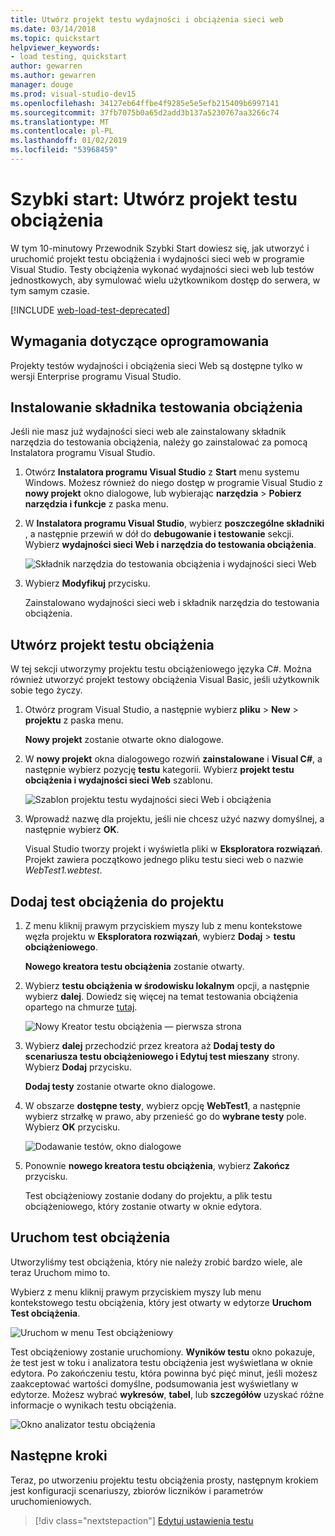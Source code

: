 ```yaml
---
title: Utwórz projekt testu wydajności i obciążenia sieci web
ms.date: 03/14/2018
ms.topic: quickstart
helpviewer_keywords:
- load testing, quickstart
author: gewarren
ms.author: gewarren
manager: douge
ms.prod: visual-studio-dev15
ms.openlocfilehash: 34127eb64ffbe4f9285e5e5efb215409b6997141
ms.sourcegitcommit: 37fb7075b0a65d2add3b137a5230767aa3266c74
ms.translationtype: MT
ms.contentlocale: pl-PL
ms.lasthandoff: 01/02/2019
ms.locfileid: "53968459"
---
```

# <a name="quickstart-create-a-load-test-project"></a>Szybki start: Utwórz projekt testu obciążenia

W tym 10-minutowy Przewodnik Szybki Start dowiesz się, jak utworzyć i uruchomić projekt testu obciążenia i wydajności sieci web w programie Visual Studio. Testy obciążenia wykonać wydajności sieci web lub testów jednostkowych, aby symulować wielu użytkownikom dostęp do serwera, w tym samym czasie.

[!INCLUDE [web-load-test-deprecated](includes/web-load-test-deprecated.md)]

## <a name="software-requirements"></a>Wymagania dotyczące oprogramowania

Projekty testów wydajności i obciążenia sieci Web są dostępne tylko w wersji Enterprise programu Visual Studio.

## <a name="install-the-load-testing-component"></a>Instalowanie składnika testowania obciążenia

Jeśli nie masz już wydajności sieci web ale zainstalowany składnik narzędzia do testowania obciążenia, należy go zainstalować za pomocą Instalatora programu Visual Studio.

1. Otwórz **Instalatora programu Visual Studio** z **Start** menu systemu Windows. Możesz również do niego dostęp w programie Visual Studio z **nowy projekt** okno dialogowe, lub wybierając **narzędzia** > **Pobierz narzędzia i funkcje** z paska menu.

1. W **Instalatora programu Visual Studio**, wybierz **poszczególne składniki** , a następnie przewiń w dół do **debugowanie i testowanie** sekcji. Wybierz **wydajności sieci Web i narzędzia do testowania obciążenia**.

   ![Składnik narzędzia do testowania obciążenia i wydajności sieci Web](media/web-perf-load-testing-tools-component.png)

1. Wybierz **Modyfikuj** przycisku.

   Zainstalowano wydajności sieci web i składnik narzędzia do testowania obciążenia.

## <a name="create-a-load-test-project"></a>Utwórz projekt testu obciążenia

W tej sekcji utworzymy projektu testu obciążeniowego języka C#. Można również utworzyć projekt testowy obciążenia Visual Basic, jeśli użytkownik sobie tego życzy.

1. Otwórz program Visual Studio, a następnie wybierz **pliku** > **New** > **projektu** z paska menu.

   **Nowy projekt** zostanie otwarte okno dialogowe.

1. W **nowy projekt** okna dialogowego rozwiń **zainstalowane** i **Visual C#**, a następnie wybierz pozycję **testu** kategorii. Wybierz **projekt testu obciążenia i wydajności sieci Web** szablonu.

   ![Szablon projektu testu wydajności sieci Web i obciążenia](media/web-perf-load-test-project-template.png)

1. Wprowadź nazwę dla projektu, jeśli nie chcesz użyć nazwy domyślnej, a następnie wybierz **OK**.

   Visual Studio tworzy projekt i wyświetla pliki w **Eksploratora rozwiązań**. Projekt zawiera początkowo jednego pliku testu sieci web o nazwie *WebTest1.webtest*.

## <a name="add-a-load-test-to-the-project"></a>Dodaj test obciążenia do projektu

1. Z menu kliknij prawym przyciskiem myszy lub z menu kontekstowe węzła projektu w **Eksploratora rozwiązań**, wybierz **Dodaj** > **testu obciążeniowego**.

   **Nowego kreatora testu obciążenia** zostanie otwarty.

1. Wybierz **testu obciążenia w środowisku lokalnym** opcji, a następnie wybierz **dalej**. Dowiedz się więcej na temat testowania obciążenia opartego na chmurze [tutaj](/azure/devops/test/load-test/get-started-simple-cloud-load-test?view=vsts).

   ![Nowy Kreator testu obciążenia — pierwsza strona](media/load-test-wizard-page-1.png)

1. Wybierz **dalej** przechodzić przez kreatora aż **Dodaj testy do scenariusza testu obciążeniowego i Edytuj test mieszany** strony. Wybierz **Dodaj** przycisku.

   **Dodaj testy** zostanie otwarte okno dialogowe.

1. W obszarze **dostępne testy**, wybierz opcję **WebTest1**, a następnie wybierz strzałkę w prawo, aby przenieść go do **wybrane testy** pole. Wybierz **OK** przycisku.

   ![Dodawanie testów, okno dialogowe](media/add-tests-dialog-box.png)

1. Ponownie **nowego kreatora testu obciążenia**, wybierz **Zakończ** przycisku.

   Test obciążeniowy zostanie dodany do projektu, a plik testu obciążeniowego, który zostanie otwarty w oknie edytora.

## <a name="run-the-load-test"></a>Uruchom test obciążenia

Utworzyliśmy test obciążenia, który nie należy zrobić bardzo wiele, ale teraz Uruchom mimo to.

Wybierz z menu kliknij prawym przyciskiem myszy lub menu kontekstowego testu obciążenia, który jest otwarty w edytorze **Uruchom Test obciążenia**.

![Uruchom w menu Test obciążeniowy](media/run-load-test.png)

Test obciążeniowy zostanie uruchomiony. **Wyników testu** okno pokazuje, że test jest w toku i analizatora testu obciążenia jest wyświetlana w oknie edytora. Po zakończeniu testu, która powinna być pięć minut, jeśli możesz zaakceptować wartości domyślne, podsumowania jest wyświetlany w edytorze. Możesz wybrać **wykresów**, **tabel**, lub **szczegółów** uzyskać różne informacje o wynikach testu obciążenia.

![Okno analizator testu obciążenia](media/load-test-analyzer.png)

## <a name="next-steps"></a>Następne kroki

Teraz, po utworzeniu projektu testu obciążenia prosty, następnym krokiem jest konfiguracji scenariuszy, zbiorów liczników i parametrów uruchomieniowych.

> [!div class="nextstepaction"]
> [Edytuj ustawienia testu](edit-load-tests.md)
